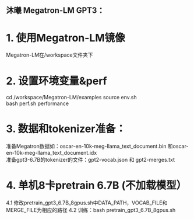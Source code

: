## 沐曦 Megatron-LM GPT3：

# 1. 使用Megatron-LM镜像
Megatron-LM在/workspace文件夹下

# 2. 设置环境变量&perf
cd /workspace/Megatron-LM/examples
source env.sh  
bash perf.sh performance

# 3. 数据和tokenizer准备：
准备Megatron数据如：oscar-en-10k-meg-llama_text_document.bin 和oscar-en-10k-meg-llama_text_document.idx    
准备gpt3-6.7B的tokenizer的文件：gpt2-vocab.json 和 gpt2-merges.txt


# 4. 单机8卡pretrain 6.7B (不加载模型）
4.1 修改pretrain_gpt3_6.7B_8gpus.sh中DATA_PATH，VOCAB_FILE和MERGE_FILE为相应的路径
4.2 训练：bash pretrain_gpt3_6.7B_8gpus.sh